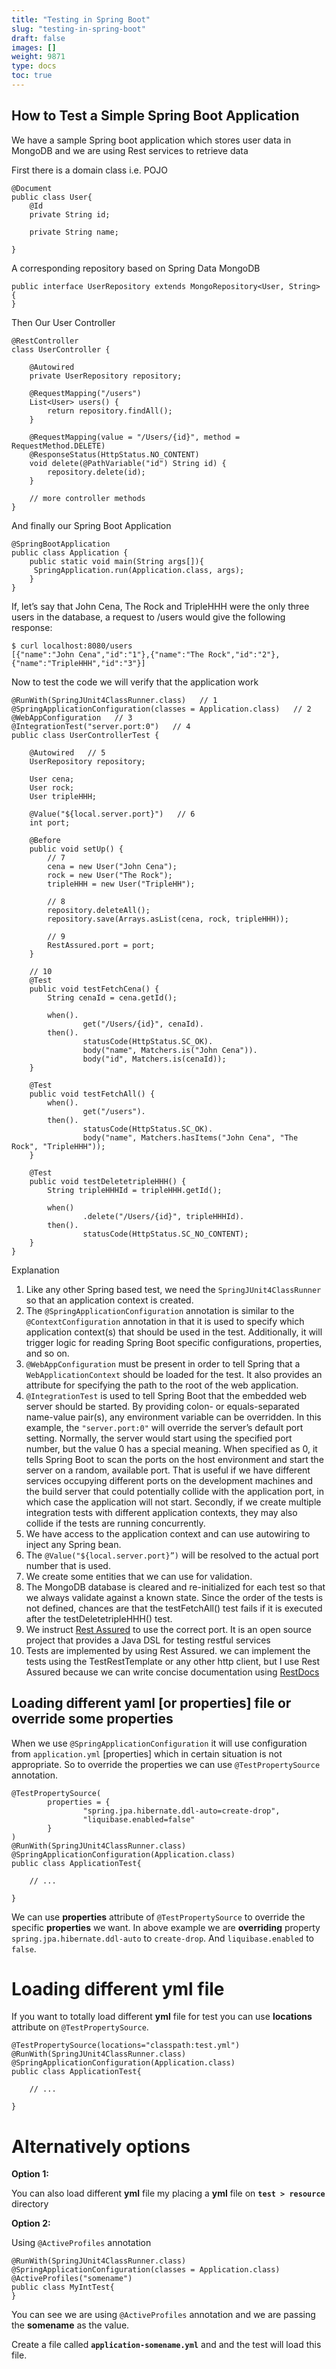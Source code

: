 ```yaml
---
title: "Testing in Spring Boot"
slug: "testing-in-spring-boot"
draft: false
images: []
weight: 9871
type: docs
toc: true
---
```


## How to Test a Simple Spring Boot Application
We have a sample Spring boot application which stores user data in MongoDB and we are using Rest services to retrieve data 

First there is a domain class i.e. POJO 
    
<!-- language: lang-java -->
    @Document
    public class User{
        @Id
        private String id;
    
        private String name;

    }

A corresponding repository based on Spring Data MongoDB

<!-- language: lang-java -->
    public interface UserRepository extends MongoRepository<User, String> {
    }
Then Our User Controller

<!-- language: lang-java -->
    @RestController
    class UserController {
     
        @Autowired
        private UserRepository repository;
     
        @RequestMapping("/users")
        List<User> users() {
            return repository.findAll();
        }
     
        @RequestMapping(value = "/Users/{id}", method = RequestMethod.DELETE)
        @ResponseStatus(HttpStatus.NO_CONTENT)
        void delete(@PathVariable("id") String id) {
            repository.delete(id);
        }
     
        // more controller methods
    }

And finally our Spring Boot Application

<!-- language: lang-java -->
    @SpringBootApplication
    public class Application {
        public static void main(String args[]){
         SpringApplication.run(Application.class, args);
        }
    }

If, let’s say that John Cena, The Rock and TripleHHH were the only three users in the database, a request to /users would give the following response:


    $ curl localhost:8080/users
    [{"name":"John Cena","id":"1"},{"name":"The Rock","id":"2"},{"name":"TripleHHH","id":"3"}]

Now to test the code we will verify that the application work

<!-- language: lang-java -->
    @RunWith(SpringJUnit4ClassRunner.class)   // 1
    @SpringApplicationConfiguration(classes = Application.class)   // 2
    @WebAppConfiguration   // 3
    @IntegrationTest("server.port:0")   // 4
    public class UserControllerTest {
    
        @Autowired   // 5
        UserRepository repository;
    
        User cena;
        User rock;
        User tripleHHH;
    
        @Value("${local.server.port}")   // 6
        int port;
    
        @Before
        public void setUp() {
            // 7
            cena = new User("John Cena");
            rock = new User("The Rock");
            tripleHHH = new User("TripleHH");
    
            // 8
            repository.deleteAll();
            repository.save(Arrays.asList(cena, rock, tripleHHH));
    
            // 9
            RestAssured.port = port;
        }
    
        // 10
        @Test
        public void testFetchCena() {
            String cenaId = cena.getId();
    
            when().
                    get("/Users/{id}", cenaId).
            then().
                    statusCode(HttpStatus.SC_OK).
                    body("name", Matchers.is("John Cena")).
                    body("id", Matchers.is(cenaId));
        }
    
        @Test
        public void testFetchAll() {
            when().
                    get("/users").
            then().
                    statusCode(HttpStatus.SC_OK).
                    body("name", Matchers.hasItems("John Cena", "The Rock", "TripleHHH"));
        }
    
        @Test
        public void testDeletetripleHHH() {
            String tripleHHHId = tripleHHH.getId();
    
            when()
                    .delete("/Users/{id}", tripleHHHId).
            then().
                    statusCode(HttpStatus.SC_NO_CONTENT);
        }
    }

Explanation

1. Like any other Spring based test, we need the `SpringJUnit4ClassRunner` so that an application context is created.
2. The `@SpringApplicationConfiguration` annotation is similar to the `@ContextConfiguration` annotation in that it is used to specify which application context(s) that should be used in the test. Additionally, it will trigger logic for reading Spring Boot specific configurations, properties, and so on.
3. `@WebAppConfiguration` must be present in order to tell Spring that a `WebApplicationContext` should be loaded for the test. It also provides an attribute for specifying the path to the root of the web application.
4. `@IntegrationTest` is used to tell Spring Boot that the embedded web server should be started. By providing colon- or equals-separated name-value pair(s), any environment variable can be overridden. In this example, the `"server.port:0"` will override the server’s default port setting. Normally, the server would start using the specified port number, but the value 0 has a special meaning. When specified as 0, it tells Spring Boot to scan the ports on the host environment and start the server on a random, available port. That is useful if we have different services occupying different ports on the development machines and the build server that could potentially collide with the application port, in which case the application will not start. Secondly, if we create multiple integration tests with different application contexts, they may also collide if the tests are running concurrently.
5. We have access to the application context and can use autowiring to inject any Spring bean.
6. The `@Value("${local.server.port}”)` will be resolved to the actual port number that is used.
7. We create some entities that we can use for validation.
8. The MongoDB database is cleared and re-initialized for each test so that we always validate against a known state. Since the order of the tests is not defined, chances are that the testFetchAll() test fails if it is executed after the testDeletetripleHHH() test.
9. We instruct [Rest Assured][1] to use the correct port. It is an open source project that provides a Java DSL for testing restful services
10. Tests are implemented by using Rest Assured. we can implement the tests using the TestRestTemplate or any other http client, but I use Rest Assured because we can write concise documentation using [RestDocs][2]


  [1]: https://github.com/rest-assured/rest-assured
  [2]: http://projects.spring.io/spring-restdocs/

## Loading different yaml [or properties] file or override some properties
When we use  `@SpringApplicationConfiguration` it will use configuration from `application.yml` [properties] which in certain situation is not appropriate. So to override the properties we can use `@TestPropertySource` annotation.

    @TestPropertySource(
            properties = {
                    "spring.jpa.hibernate.ddl-auto=create-drop",
                    "liquibase.enabled=false"
            }
    )
    @RunWith(SpringJUnit4ClassRunner.class)
    @SpringApplicationConfiguration(Application.class)
    public class ApplicationTest{
    
        // ...
    
    }

We can use **properties** attribute of `@TestPropertySource` to override the specific **properties** we want. In above example we are **overriding** property `spring.jpa.hibernate.ddl-auto` to `create-drop`. And `liquibase.enabled` to `false`.


Loading different yml file
===========================

If you want to totally load different **yml** file for test you can use **locations** attribute on `@TestPropertySource`.

    @TestPropertySource(locations="classpath:test.yml")
    @RunWith(SpringJUnit4ClassRunner.class)
    @SpringApplicationConfiguration(Application.class)
    public class ApplicationTest{
    
        // ...
    
    }

Alternatively options
=====================

**Option 1:** 

You can also load different **yml** file my placing a **yml** file on **`test > resource`** directory

**Option 2:**

Using `@ActiveProfiles` annotation

    @RunWith(SpringJUnit4ClassRunner.class)
    @SpringApplicationConfiguration(classes = Application.class)
    @ActiveProfiles("somename")
    public class MyIntTest{
    }

You can see we are using `@ActiveProfiles` annotation and we are passing the **somename** as the value.

Create a file called **`application-somename.yml`** and and the test will load this file.






